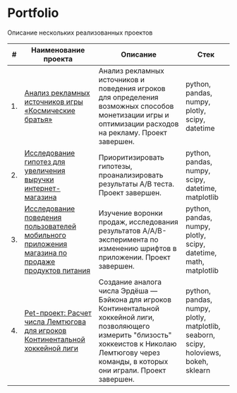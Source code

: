 # Portfolio

Описание нескольких реализованных проектов

| #    | Наименование проекта                | Описание                                                     | Стек                                                         |
| ---- | ------------------------------------------------------------ | ------------------------------------------------------------ | ------------------------------------------------------------ |
| 1.   | [Анализ рекламных источников игры «Космические братья»](https://github.com/Askaront/Portfolio/tree/main/Advertising%20sources%20analysis) | Анализ рекламных источников и поведения игроков для определения возможных способов монетизации игры и оптимизации расходов на рекламу. Проект завершен. | python, pandas, numpy, plotly, scipy, datetime       |
| 2.   | [Исследование гипотез для увеличения выручки интернет-магазина](https://github.com/Askaront/Portfolio/tree/main/Hypothesis%20analysis) | Приоритизировать гипотезы, проанализировать результаты А/В теста. Проект завершен. | python, pandas, numpy, scipy, datetime, matplotlib |
| 3.   | [Исследование поведения пользователей мобильного приложения магазина по продаже продуктов питания](https://github.com/Askaront/Portfolio/tree/main/Users%20behavior%20analysis) | Изучение воронки продаж, исследования результатов A/A/B-эксперимента по изменению шрифтов в приложении. Проект завершен.            | python, pandas, numpy, plotly, scipy, datetime, math, matplotlib |
| 4.   | [Pet-проект: Расчет числа Лемтюгова для игроков Континентальной хоккейной лиги](https://github.com/Askaront/Portfolio/tree/main/Lemtyugov%20number%20calculation) | Создание аналога числа Эрдёша — Бэйкона для игроков Континентальной хоккейной лиги, позволяющего измерить "близость" хоккеистов к Николаю Лемтюгову через команды, в которых они играли. Проект завершен.            | python, pandas, numpy, plotly, matplotlib, seaborn, scipy, holoviews, bokeh, sklearn |
